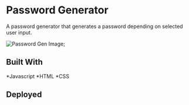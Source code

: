 # Password Generator

A password generator that generates a password depending on selected user input.

![Password Gen Image](https://i.gyazo.com/18cd3eda2d181cdc19d056662f35ac65.png);

## Built With
*Javascript
*HTML
*CSS

## Deployed
